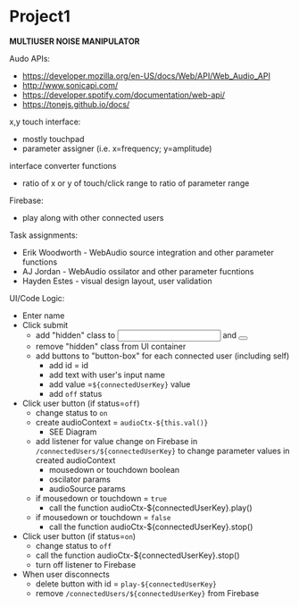 # Project1

**MULTIUSER NOISE MANIPULATOR**

Audo APIs:
* https://developer.mozilla.org/en-US/docs/Web/API/Web_Audio_API
* http://www.sonicapi.com/
* https://developer.spotify.com/documentation/web-api/
* https://tonejs.github.io/docs/

x,y touch interface:
* mostly touchpad
* parameter assigner (i.e. x=frequency; y=amplitude)
	
interface converter functions
* ratio of x or y of touch/click range to ratio of parameter range
	
Firebase:
* play along with other connected users 


Task assignments:
* Erik Woodworth - WebAudio source integration and other parameter functions
* AJ Jordan - WebAudio ossilator and other parameter fucntions 
* Hayden Estes - visual design layout, user validation

UI/Code Logic:
* Enter name
* Click submit
    - add "hidden" class to <input> and <button id="submit button">
    - remove "hidden" class from UI container
    - add buttons to "button-box" for each connected user (including self)
        *  add id = id 
        *  add text with user's input name
        *  add value =`${connectedUserKey}` value
        *  add `off` status
* Click user button (if status=`off`)
    - change status to `on`
    - create audioContext = `audioCtx-${this.val()}`
        * SEE Diagram
    - add listener for value change on Firebase in `/connectedUsers/${connectedUserKey}` to change parameter values in created audioContext
        * mousedown or touchdown boolean
        * oscilator params
        * audioSource params
    - if mousedown or touchdown = `true`
        * call the function audioCtx-${connectedUserKey}.play()
    - if mousedown or touchdown = `false`
        * call the function audioCtx-${connectedUserKey}.stop()
* Click user button (if status=`on`)
    - change status to `off`
    - call the function audioCtx-${connectedUserKey}.stop()
    - turn off listener to Firebase
* When user disconnects
    - delete button with id = `play-${connectedUserKey}`
    - remove `/connectedUsers/${connectedUserKey}` from Firebase

